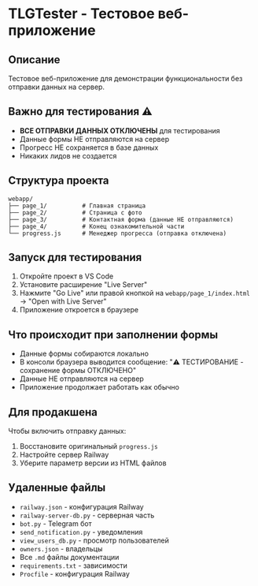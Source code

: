 # TLGTester - Тестовое веб-приложение

## Описание
Тестовое веб-приложение для демонстрации функциональности без отправки данных на сервер.

## Важно для тестирования ⚠️
- **ВСЕ ОТПРАВКИ ДАННЫХ ОТКЛЮЧЕНЫ** для тестирования
- Данные формы НЕ отправляются на сервер
- Прогресс НЕ сохраняется в базе данных
- Никаких лидов не создается

## Структура проекта
```
webapp/
├── page_1/          # Главная страница
├── page_2/          # Страница с фото
├── page_3/          # Контактная форма (данные НЕ отправляются)
├── page_4/          # Конец ознакомительной части
└── progress.js      # Менеджер прогресса (отправка отключена)
```

## Запуск для тестирования
1. Откройте проект в VS Code
2. Установите расширение "Live Server"
3. Нажмите "Go Live" или правой кнопкой на `webapp/page_1/index.html` → "Open with Live Server"
4. Приложение откроется в браузере

## Что происходит при заполнении формы
- Данные формы собираются локально
- В консоли браузера выводится сообщение: "⚠️ ТЕСТИРОВАНИЕ - сохранение формы ОТКЛЮЧЕНО"
- Данные НЕ отправляются на сервер
- Приложение продолжает работать как обычно

## Для продакшена
Чтобы включить отправку данных:
1. Восстановите оригинальный `progress.js`
2. Настройте сервер Railway
3. Уберите параметр версии из HTML файлов

## Удаленные файлы
- `railway.json` - конфигурация Railway
- `railway-server-db.py` - серверная часть
- `bot.py` - Telegram бот
- `send_notification.py` - уведомления
- `view_users_db.py` - просмотр пользователей
- `owners.json` - владельцы
- Все `.md` файлы документации
- `requirements.txt` - зависимости
- `Procfile` - конфигурация Railway 